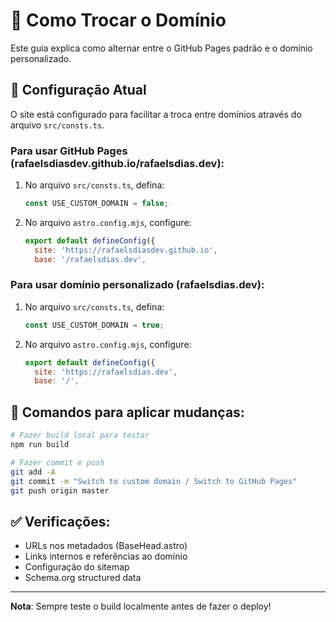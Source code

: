 # 🔄 Como Trocar o Domínio

Este guia explica como alternar entre o GitHub Pages padrão e o domínio personalizado.

## 📝 Configuração Atual

O site está configurado para facilitar a troca entre domínios através do arquivo `src/consts.ts`.

### Para usar GitHub Pages (rafaelsdiasdev.github.io/rafaelsdias.dev):

1. No arquivo `src/consts.ts`, defina:
   ```typescript
   const USE_CUSTOM_DOMAIN = false;
   ```

2. No arquivo `astro.config.mjs`, configure:
   ```javascript
   export default defineConfig({
     site: 'https://rafaelsdiasdev.github.io',
     base: '/rafaelsdias.dev',
   ```

### Para usar domínio personalizado (rafaelsdias.dev):

1. No arquivo `src/consts.ts`, defina:
   ```typescript
   const USE_CUSTOM_DOMAIN = true;
   ```

2. No arquivo `astro.config.mjs`, configure:
   ```javascript
   export default defineConfig({
     site: 'https://rafaelsdias.dev',
     base: '/',
   ```

## 🚀 Comandos para aplicar mudanças:

```bash
# Fazer build local para testar
npm run build

# Fazer commit e push
git add -A
git commit -m "Switch to custom domain / Switch to GitHub Pages"
git push origin master
```

## ✅ Verificações:

- URLs nos metadados (BaseHead.astro)
- Links internos e referências ao domínio
- Configuração do sitemap
- Schema.org structured data

---

**Nota**: Sempre teste o build localmente antes de fazer o deploy!
